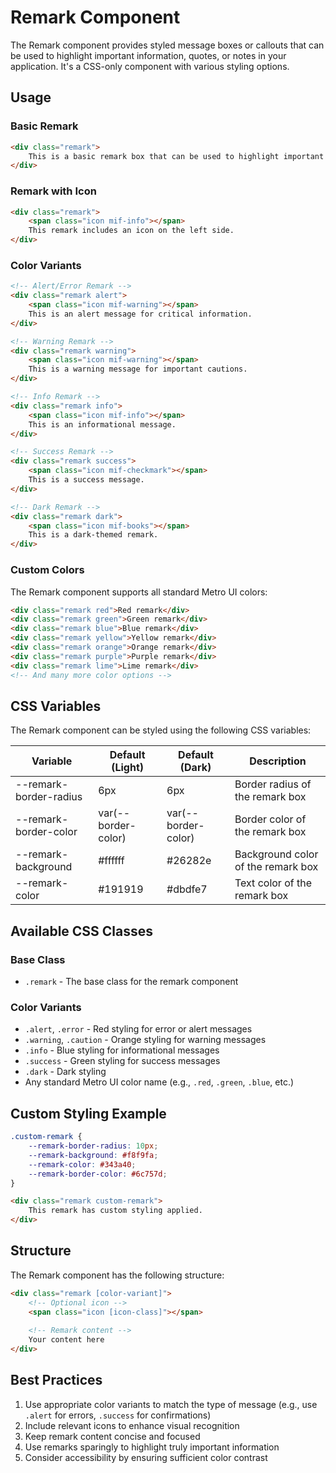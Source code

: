 # Remark Component

The Remark component provides styled message boxes or callouts that can be used to highlight important information, quotes, or notes in your application. It's a CSS-only component with various styling options.

## Usage

### Basic Remark

```html
<div class="remark">
    This is a basic remark box that can be used to highlight important information.
</div>
```

### Remark with Icon

```html
<div class="remark">
    <span class="icon mif-info"></span>
    This remark includes an icon on the left side.
</div>
```

### Color Variants

```html
<!-- Alert/Error Remark -->
<div class="remark alert">
    <span class="icon mif-warning"></span>
    This is an alert message for critical information.
</div>

<!-- Warning Remark -->
<div class="remark warning">
    <span class="icon mif-warning"></span>
    This is a warning message for important cautions.
</div>

<!-- Info Remark -->
<div class="remark info">
    <span class="icon mif-info"></span>
    This is an informational message.
</div>

<!-- Success Remark -->
<div class="remark success">
    <span class="icon mif-checkmark"></span>
    This is a success message.
</div>

<!-- Dark Remark -->
<div class="remark dark">
    <span class="icon mif-books"></span>
    This is a dark-themed remark.
</div>
```

### Custom Colors

The Remark component supports all standard Metro UI colors:

```html
<div class="remark red">Red remark</div>
<div class="remark green">Green remark</div>
<div class="remark blue">Blue remark</div>
<div class="remark yellow">Yellow remark</div>
<div class="remark orange">Orange remark</div>
<div class="remark purple">Purple remark</div>
<div class="remark lime">Lime remark</div>
<!-- And many more color options -->
```

## CSS Variables

The Remark component can be styled using the following CSS variables:

| Variable | Default (Light) | Default (Dark) | Description |
| --- | --- | --- | --- |
| --remark-border-radius | 6px | 6px | Border radius of the remark box |
| --remark-border-color | var(--border-color) | var(--border-color) | Border color of the remark box |
| --remark-background | #ffffff | #26282e | Background color of the remark box |
| --remark-color | #191919 | #dbdfe7 | Text color of the remark box |

## Available CSS Classes

### Base Class
- `.remark` - The base class for the remark component

### Color Variants
- `.alert`, `.error` - Red styling for error or alert messages
- `.warning`, `.caution` - Orange styling for warning messages
- `.info` - Blue styling for informational messages
- `.success` - Green styling for success messages
- `.dark` - Dark styling
- Any standard Metro UI color name (e.g., `.red`, `.green`, `.blue`, etc.)

## Custom Styling Example

```css
.custom-remark {
    --remark-border-radius: 10px;
    --remark-background: #f8f9fa;
    --remark-color: #343a40;
    --remark-border-color: #6c757d;
}
```

```html
<div class="remark custom-remark">
    This remark has custom styling applied.
</div>
```

## Structure

The Remark component has the following structure:

```html
<div class="remark [color-variant]">
    <!-- Optional icon -->
    <span class="icon [icon-class]"></span>
    
    <!-- Remark content -->
    Your content here
</div>
```

## Best Practices

1. Use appropriate color variants to match the type of message (e.g., use `.alert` for errors, `.success` for confirmations)
2. Include relevant icons to enhance visual recognition
3. Keep remark content concise and focused
4. Use remarks sparingly to highlight truly important information
5. Consider accessibility by ensuring sufficient color contrast